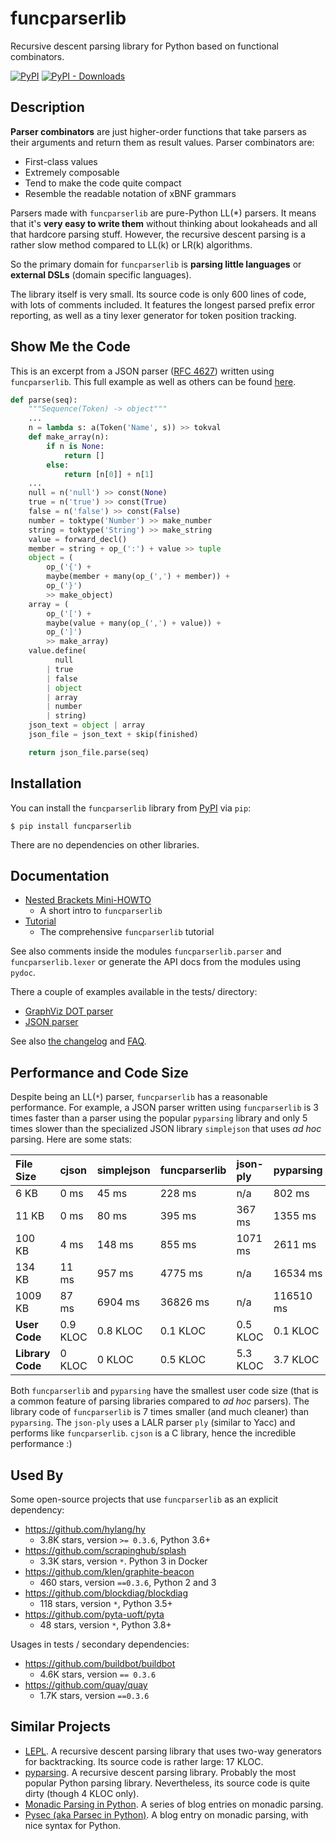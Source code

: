 funcparserlib
=============

Recursive descent parsing library for Python based on functional combinators.

[![PyPI](https://img.shields.io/pypi/v/funcparserlib)](https://pypi.org/project/funcparserlib/)
[![PyPI - Downloads](https://img.shields.io/pypi/dm/funcparserlib)](https://pypi.org/project/funcparserlib/)


Description
-----------

**Parser combinators** are just higher-order functions that take parsers as
their arguments and return them as result values. Parser combinators are:

  * First-class values
  * Extremely composable
  * Tend to make the code quite compact
  * Resemble the readable notation of xBNF grammars

Parsers made with `funcparserlib` are pure-Python LL(\*) parsers. It means that
it's **very easy to write them** without thinking about lookaheads and all
that hardcore parsing stuff. However, the recursive descent parsing is a rather
slow method compared to LL(k) or LR(k) algorithms.

So the primary domain for `funcparserlib` is **parsing little languages** or
**external DSLs** (domain specific languages).

The library itself is very small. Its source code is only 600 lines of code,
with lots of comments included. It features the longest parsed prefix error
reporting, as well as a tiny lexer generator for token position tracking.


Show Me the Code
----------------

This is an excerpt from a JSON parser
([RFC 4627](https://tools.ietf.org/html/rfc4627)) written using
`funcparserlib`. This full example as well as others can be found
[here](tests/json.py).

```python
def parse(seq):
    """Sequence(Token) -> object"""
    ...
    n = lambda s: a(Token('Name', s)) >> tokval
    def make_array(n):
        if n is None:
            return []
        else:
            return [n[0]] + n[1]
    ...
    null = n('null') >> const(None)
    true = n('true') >> const(True)
    false = n('false') >> const(False)
    number = toktype('Number') >> make_number
    string = toktype('String') >> make_string
    value = forward_decl()
    member = string + op_(':') + value >> tuple
    object = (
        op_('{') +
        maybe(member + many(op_(',') + member)) +
        op_('}')
        >> make_object)
    array = (
        op_('[') +
        maybe(value + many(op_(',') + value)) +
        op_(']')
        >> make_array)
    value.define(
          null
        | true
        | false
        | object
        | array
        | number
        | string)
    json_text = object | array
    json_file = json_text + skip(finished)

    return json_file.parse(seq)
```


Installation
------------

You can install the `funcparserlib` library from
[PyPI](https://pypi.python.org/pypi/funcparserlib) via `pip`:

    $ pip install funcparserlib

There are no dependencies on other libraries.


Documentation
-------------

* [Nested Brackets Mini-HOWTO](doc/Brackets.md)
    * A short intro to `funcparserlib`
* [Tutorial](doc/Tutorial.md)
    * The comprehensive `funcparserlib` tutorial

See also comments inside the modules `funcparserlib.parser` and
`funcparserlib.lexer` or generate the API docs from the modules using `pydoc`.

There a couple of examples available in the tests/ directory:

* [GraphViz DOT parser](tests/dot.py)
* [JSON parser](tests/json.py)

See also [the changelog](CHANGES.md) and [FAQ](doc/FAQ.md).


Performance and Code Size
-------------------------

Despite being an LL(`*`) parser, `funcparserlib` has a reasonable performance.
For example, a JSON parser written using `funcparserlib` is 3 times faster
than a parser using the popular `pyparsing` library and only 5 times slower
than the specialized JSON library `simplejson` that uses _ad hoc_ parsing.
Here are some stats:

| **File Size** | **cjson** | **simplejson** | **funcparserlib** | **json-ply** | **pyparsing** |
|:--------------|:----------|:---------------|:------------------|:-------------|:--------------|
| 6 KB        | 0 ms    | 45 ms        | 228 ms          | n/a     | 802 ms      |
| 11 KB       | 0 ms    | 80 ms        | 395 ms          | 367 ms  | 1355 ms     |
| 100 KB      | 4 ms    | 148 ms       | 855 ms          | 1071 ms | 2611 ms     |
| 134 KB      | 11 ms   | 957 ms       | 4775 ms         | n/a     | 16534 ms    |
| 1009 KB     | 87 ms   | 6904 ms      | 36826 ms        | n/a     | 116510 ms   |
| **User Code**    | 0.9 KLOC | 0.8 KLOC | 0.1 KLOC | 0.5 KLOC | 0.1 KLOC |
| **Library Code** | 0 KLOC   | 0 KLOC   | 0.5 KLOC | 5.3 KLOC | 3.7 KLOC |

Both `funcparserlib` and `pyparsing` have the smallest user code size (that is
a common feature of parsing libraries compared to _ad hoc_ parsers). The
library code of `funcparserlib` is 7 times smaller (and much cleaner) than
`pyparsing`. The `json-ply` uses a LALR parser `ply` (similar to Yacc) and
performs like `funcparserlib`. `cjson` is a C library, hence the incredible
performance :)


Used By
-------

Some open-source projects that use `funcparserlib` as an explicit dependency:

* https://github.com/hylang/hy
    * 3.8K stars, version `>= 0.3.6`, Python 3.6+
* https://github.com/scrapinghub/splash
    * 3.3K stars, version `*`. Python 3 in Docker
* https://github.com/klen/graphite-beacon
    * 460 stars, version `==0.3.6`, Python 2 and 3
* https://github.com/blockdiag/blockdiag
    * 118 stars, version `*`, Python 3.5+
* https://github.com/pyta-uoft/pyta
    * 48 stars, version `*`, Python 3.8+


Usages in tests / secondary dependencies:

* https://github.com/buildbot/buildbot
    * 4.6K stars, version `== 0.3.6`
* https://github.com/quay/quay
    * 1.7K stars, version `==0.3.6`



Similar Projects
----------------

* [LEPL](https://code.google.com/p/lepl/). A recursive descent parsing
  library that uses two-way generators for backtracking. Its source code is
  rather large: 17 KLOC.
* [pyparsing](https://github.com/pyparsing/pyparsing/). A recursive descent
  parsing library. Probably the most popular Python parsing library.
  Nevertheless, its source code is quite dirty (though 4 KLOC only).
* [Monadic Parsing in Python](https://web.archive.org/web/20120507001413/http://sandersn.com/blog/?tag=/monads).
  A series of blog entries on monadic parsing.
* [Pysec (aka Parsec in Python)](http://www.valuedlessons.com/2008/02/pysec-monadic-combinatoric-parsing-in.html).
  A blog entry on monadic parsing, with nice syntax for Python.
